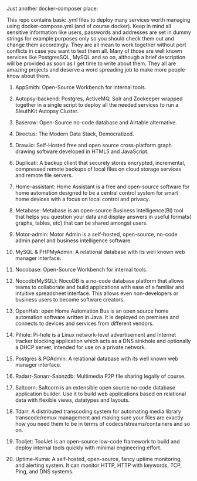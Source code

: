 Just another docker-composer place:

This repo contains basic .yml files to deploy many services worth managing using docker-compose.yml (and of course docker). 
Keep in mind all sensitive information like users, passwords and addresses are set in dummy strings for example purposes only so you should 
check them out and change them accordingly. They are all mean to work together without port conflicts in case you want to test them all.
Many of those are well known services like PostgresSQL, MySQL and so on, although a brief description will be provided as soon as 
I get time to write about them. They all are amazing projects and deserve a word spreading job to make more people know about them.


1) AppSmith: Open-Source Workbench for internal tools.

2) Autopsy-backend: Postgres, ActiveMQ, Solr and Zookeeper wrapped together in a single script to deploy all the needed services to run a SleuthKit Autopsy Cluster.

3) Baserow: Open-Source no-code database and Airtable alternative.

4) Directus: The Modern Data Stack, Democratized.

5) Draw.io: Self-Hosted free and open source cross-platform graph drawing software developed in HTML5 and JavaScript.

6) Duplicati: A backup client that securely stores encrypted, incremental, compressed remote backups of local files on cloud storage services and remote file servers. 

7) Home-assistant: Home Assistant is a free and open-source software for home automation designed to be a central control system for smart home devices with a focus on local control and privacy.

8) Metabase: Metabase is an open-source Business Intelligence(BI) tool that helps you question your data and display answers in useful formats( graphs, tables, etc) that can be shared amongst users. 

9) Motor-admin: Motor Admin is a self-hosted, open-source, no-code admin panel and business intelligence software.

10) MySQL & PHPMyAdmin: A relational database with its well known web manager interface.

11) Nocobase: Open-Source Workbench for internal tools.

12) Nocodb(MySQL): NocoDB is a no-code database platform that allows teams to collaborate and build applications with ease of a familiar and intuitive spreadsheet interface. This allows even non-developers or business users to become software creators.

13) OpenHab: open Home Automation Bus is an open source home automation software written in Java. It is deployed on premises and connects to devices and services from different vendors.

14) Pihole: Pi-hole is a Linux network-level advertisement and Internet tracker blocking application which acts as a DNS sinkhole and optionally a DHCP server, intended for use on a private network.

15) Postgres & PGAdmin: A relational database with its well known web manager interface.

16) Radarr-Sonarr-Sabnzdb: Multimedia P2P file sharing legally of course.

17) Saltcorn: Saltcorn is an extensible open source no-code database application builder. Use it to build web applications based on relational data with flexible views, datatypes and layouts.

18) Tdarr: A distributed transcoding system for automating media library transcode/remux management and making sure your files are exactly how you need them to be in terms of codecs/streams/containers and so on.

19) Tooljet: ToolJet is an open-source low-code framework to build and deploy internal tools quickly with minimal engineering effort. 

20) Uptime-Kuma: A self-hosted, open-source, fancy uptime monitoring, and alerting system. It can monitor HTTP, HTTP with keywords, TCP, Ping, and DNS systems.




